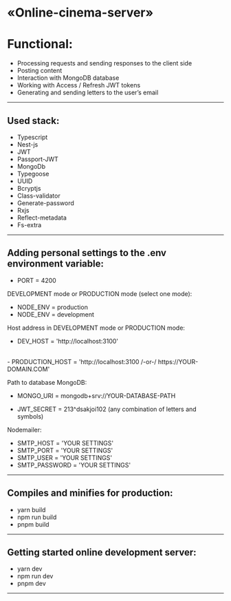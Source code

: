 # «Online-cinema-server»

# Functional:

- Processing requests and sending responses to the client side
- Posting content 
- Interaction with MongoDB database
- Working with Access / Refresh JWT tokens
- Generating and sending letters to the user’s email

---

## Used stack:
- Typescript
- Nest-js
- JWT
- Passport-JWT
- MongoDb
- Typegoose
- UUID
- Bcryptjs
- Class-validator
- Generate-password
- Rxjs
- Reflect-metadata
- Fs-extra

---

## Adding personal settings to the .env environment variable:
- PORT = 4200

DEVELOPMENT mode or PRODUCTION mode (select one mode):
- NODE_ENV = production 
- NODE_ENV = development

Host address in DEVELOPMENT mode or PRODUCTION mode:
- DEV_HOST = 'http://localhost:3100'
</br>
- PRODUCTION_HOST = 'http://localhost:3100 /-or-/ https://YOUR-DOMAIN.COM'

Path to database MongoDB:
- MONGO_URI = mongodb+srv://YOUR-DATABASE-PATH

- JWT_SECRET = 213^dsakjoi102 (any combination of letters and symbols)

Nodemailer:
- SMTP_HOST = 'YOUR SETTINGS'
- SMTP_PORT = 'YOUR SETTINGS'
- SMTP_USER = 'YOUR SETTINGS'
- SMTP_PASSWORD = 'YOUR SETTINGS'

---

## Compiles and minifies for production:
- yarn build
- npm run build
- pnpm build

---

## Getting started online development server:
- yarn dev
- npm run dev
- pnpm dev

---
